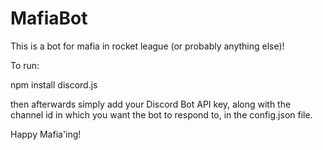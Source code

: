 # MafiaBot
This is a bot for mafia in rocket league (or probably anything else)!

To run:

npm install discord.js

then afterwards simply add your Discord Bot API key, along with the channel id in which you want the bot to respond to, in the config.json file.

Happy Mafia'ing!
